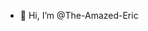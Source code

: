 - 👋 Hi, I’m @The-Amazed-Eric

<!---
The-Amazed-Eric/The-Amazed-Eric is a ✨ special ✨ repository because its `README.md` (this file) appears on your GitHub profile.
You can click the Preview link to take a look at your changes.
--->
